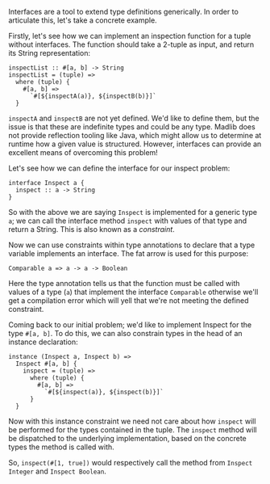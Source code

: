 Interfaces are a tool to extend type definitions generically. In order to articulate this, let's take a concrete example.

Firstly, let's see how we can implement an inspection function for a tuple without interfaces. The function should take a 2-tuple as input, and return its String representation:

```madlib
inspectList :: #[a, b] -> String
inspectList = (tuple) =>
  where (tuple) {
    #[a, b] =>
      `#[${inspectA(a)}, ${inspectB(b)}]`
  }
```

`inspectA` and `inspectB` are not yet defined. We'd like to define them, but the issue is that these are indefinite types and could be any type. Madlib does not provide reflection tooling like Java, which might allow us to determine at runtime how a given value is structured. However, interfaces can provide an excellent means of overcoming this problem!

Let's see how we can define the interface for our inspect problem:
```madlib
interface Inspect a {
  inspect :: a -> String
}
```

So with the above we are saying `Inspect` is implemented for a generic type `a`; we can call the interface method `inspect` with values of that type and return a String. This is also known as a _constraint_.

Now we can use constraints within type annotations to declare that a type variable implements an interface. The fat arrow is used for this purpose:
```madlib
Comparable a => a -> a -> Boolean
```
Here the type annotation tells us that the function must be called with values of a type (`a`) that implement the interface `Comparable` otherwise we'll get a compilation error which will yell that we're not meeting the defined constraint.

Coming back to our initial problem; we'd like to implement Inspect for the type `#[a, b]`. To do this, we can also constrain types in the head of an instance declaration:
```madlib
instance (Inspect a, Inspect b) =>
  Inspect #[a, b] {
    inspect = (tuple) =>
      where (tuple) {
        #[a, b] =>
          `#[${inspect(a)}, ${inspect(b)}]`
      }
  }
```
Now with this instance constraint we need not care about how `inspect` will be performed for the types contained in the tuple. The `inspect` method will be dispatched to the underlying implementation, based on the concrete types the method is called with.

So, `inspect(#[1, true])` would respectively call the method from `Inspect Integer` and `Inspect Boolean`.
